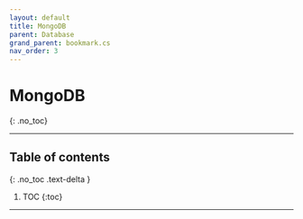 ```yaml
---
layout: default
title: MongoDB
parent: Database
grand_parent: bookmark.cs
nav_order: 3
---
```


# MongoDB
{: .no_toc}

---

## Table of contents
{: .no_toc .text-delta }

1. TOC
{:toc}

---
